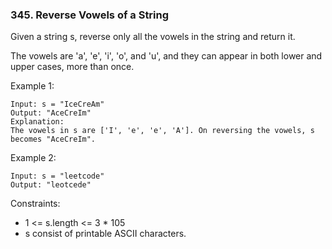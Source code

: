 ### 345. Reverse Vowels of a String

Given a string s, reverse only all the vowels in the string and return it.

The vowels are 'a', 'e', 'i', 'o', and 'u', and they can appear in both lower and upper cases, more than once.

Example 1:
```
Input: s = "IceCreAm"
Output: "AceCreIm"
Explanation:
The vowels in s are ['I', 'e', 'e', 'A']. On reversing the vowels, s becomes "AceCreIm".
```

Example 2:
```
Input: s = "leetcode"
Output: "leotcede"
```

Constraints:
- 1 <= s.length <= 3 * 105 
- s consist of printable ASCII characters.

